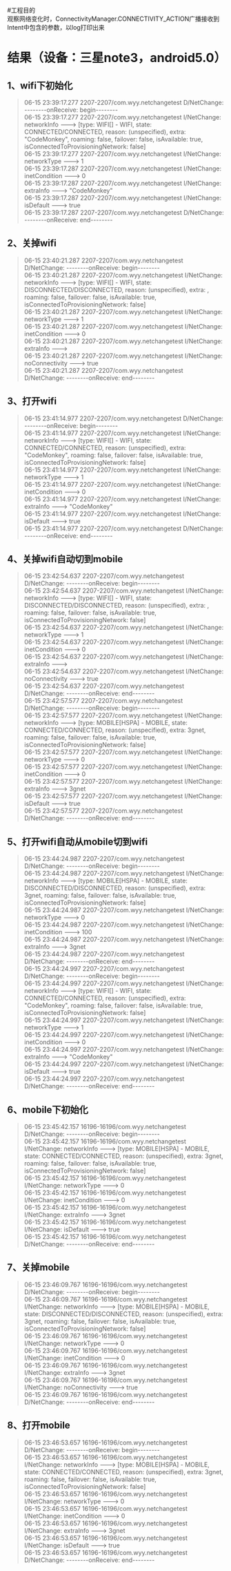 #工程目的  
观察网络变化时，ConnectivityManager.CONNECTIVITY_ACTION广播接收到Intent中包含的参数，以log打印出来  
  
  
# 结果（设备：三星note3，android5.0）  
  
## 1、wifi下初始化  
>06-15 23:39:17.277 2207-2207/com.wyy.netchangetest D/NetChange: --------onReceive: begin--------  
06-15 23:39:17.277 2207-2207/com.wyy.netchangetest I/NetChange: networkInfo ---> [type: WIFI[] - WIFI, state: CONNECTED/CONNECTED, reason: (unspecified), extra: "CodeMonkey", roaming: false, failover: false, isAvailable: true, isConnectedToProvisioningNetwork: false]  
06-15 23:39:17.277 2207-2207/com.wyy.netchangetest I/NetChange: networkType ---> 1  
06-15 23:39:17.287 2207-2207/com.wyy.netchangetest I/NetChange: inetCondition ---> 0  
06-15 23:39:17.287 2207-2207/com.wyy.netchangetest I/NetChange: extraInfo ---> "CodeMonkey"  
06-15 23:39:17.287 2207-2207/com.wyy.netchangetest I/NetChange: isDefault ---> true  
06-15 23:39:17.287 2207-2207/com.wyy.netchangetest D/NetChange: --------onReceive: end--------  
  
## 2、关掉wifi  
>06-15 23:40:21.287 2207-2207/com.wyy.netchangetest D/NetChange: --------onReceive: begin--------  
06-15 23:40:21.287 2207-2207/com.wyy.netchangetest I/NetChange: networkInfo ---> [type: WIFI[] - WIFI, state: DISCONNECTED/DISCONNECTED, reason: (unspecified), extra: <unknown ssid>, roaming: false, failover: false, isAvailable: true, isConnectedToProvisioningNetwork: false]  
06-15 23:40:21.287 2207-2207/com.wyy.netchangetest I/NetChange: networkType ---> 1  
06-15 23:40:21.287 2207-2207/com.wyy.netchangetest I/NetChange: inetCondition ---> 0  
06-15 23:40:21.287 2207-2207/com.wyy.netchangetest I/NetChange: extraInfo ---> <unknown ssid>  
06-15 23:40:21.287 2207-2207/com.wyy.netchangetest I/NetChange: noConnectivity ---> true  
06-15 23:40:21.287 2207-2207/com.wyy.netchangetest D/NetChange: --------onReceive: end--------  
  
  
  
## 3、打开wifi  
>06-15 23:41:14.977 2207-2207/com.wyy.netchangetest D/NetChange: --------onReceive: begin--------  
06-15 23:41:14.977 2207-2207/com.wyy.netchangetest I/NetChange: networkInfo ---> [type: WIFI[] - WIFI, state: CONNECTED/CONNECTED, reason: (unspecified), extra: "CodeMonkey", roaming: false, failover: false, isAvailable: true, isConnectedToProvisioningNetwork: false]  
06-15 23:41:14.977 2207-2207/com.wyy.netchangetest I/NetChange: networkType ---> 1  
06-15 23:41:14.977 2207-2207/com.wyy.netchangetest I/NetChange: inetCondition ---> 0  
06-15 23:41:14.977 2207-2207/com.wyy.netchangetest I/NetChange: extraInfo ---> "CodeMonkey"  
06-15 23:41:14.977 2207-2207/com.wyy.netchangetest I/NetChange: isDefault ---> true  
06-15 23:41:14.977 2207-2207/com.wyy.netchangetest D/NetChange: --------onReceive: end--------  
  
  
  
## 4、关掉wifi自动切到mobile  
>06-15 23:42:54.637 2207-2207/com.wyy.netchangetest D/NetChange: --------onReceive: begin--------  
06-15 23:42:54.637 2207-2207/com.wyy.netchangetest I/NetChange: networkInfo ---> [type: WIFI[] - WIFI, state: DISCONNECTED/DISCONNECTED, reason: (unspecified), extra: <unknown ssid>, roaming: false, failover: false, isAvailable: true, isConnectedToProvisioningNetwork: false]  
06-15 23:42:54.637 2207-2207/com.wyy.netchangetest I/NetChange: networkType ---> 1  
06-15 23:42:54.637 2207-2207/com.wyy.netchangetest I/NetChange: inetCondition ---> 0  
06-15 23:42:54.637 2207-2207/com.wyy.netchangetest I/NetChange: extraInfo ---> <unknown ssid>  
06-15 23:42:54.637 2207-2207/com.wyy.netchangetest I/NetChange: noConnectivity ---> true  
06-15 23:42:54.637 2207-2207/com.wyy.netchangetest D/NetChange: --------onReceive: end--------  
06-15 23:42:57.577 2207-2207/com.wyy.netchangetest D/NetChange: --------onReceive: begin--------  
06-15 23:42:57.577 2207-2207/com.wyy.netchangetest I/NetChange: networkInfo ---> [type: MOBILE[HSPA] - MOBILE, state: CONNECTED/CONNECTED, reason: (unspecified), extra: 3gnet, roaming: false, failover: false, isAvailable: true, isConnectedToProvisioningNetwork: false]  
06-15 23:42:57.577 2207-2207/com.wyy.netchangetest I/NetChange: networkType ---> 0  
06-15 23:42:57.577 2207-2207/com.wyy.netchangetest I/NetChange: inetCondition ---> 0  
06-15 23:42:57.577 2207-2207/com.wyy.netchangetest I/NetChange: extraInfo ---> 3gnet  
06-15 23:42:57.577 2207-2207/com.wyy.netchangetest I/NetChange: isDefault ---> true  
06-15 23:42:57.577 2207-2207/com.wyy.netchangetest D/NetChange: --------onReceive: end--------  
  
  
  
## 5、打开wifi自动从mobile切到wifi  
>06-15 23:44:24.987 2207-2207/com.wyy.netchangetest D/NetChange: --------onReceive: begin--------  
06-15 23:44:24.987 2207-2207/com.wyy.netchangetest I/NetChange: networkInfo ---> [type: MOBILE[HSPA] - MOBILE, state: DISCONNECTED/DISCONNECTED, reason: (unspecified), extra: 3gnet, roaming: false, failover: false, isAvailable: true, isConnectedToProvisioningNetwork: false]  
06-15 23:44:24.987 2207-2207/com.wyy.netchangetest I/NetChange: networkType ---> 0  
06-15 23:44:24.987 2207-2207/com.wyy.netchangetest I/NetChange: inetCondition ---> 100  
06-15 23:44:24.987 2207-2207/com.wyy.netchangetest I/NetChange: extraInfo ---> 3gnet  
06-15 23:44:24.987 2207-2207/com.wyy.netchangetest D/NetChange: --------onReceive: end--------  
06-15 23:44:24.997 2207-2207/com.wyy.netchangetest D/NetChange: --------onReceive: begin--------  
06-15 23:44:24.997 2207-2207/com.wyy.netchangetest I/NetChange: networkInfo ---> [type: WIFI[] - WIFI, state: CONNECTED/CONNECTED, reason: (unspecified), extra: "CodeMonkey", roaming: false, failover: false, isAvailable: true, isConnectedToProvisioningNetwork: false]  
06-15 23:44:24.997 2207-2207/com.wyy.netchangetest I/NetChange: networkType ---> 1  
06-15 23:44:24.997 2207-2207/com.wyy.netchangetest I/NetChange: inetCondition ---> 0  
06-15 23:44:24.997 2207-2207/com.wyy.netchangetest I/NetChange: extraInfo ---> "CodeMonkey"  
06-15 23:44:24.997 2207-2207/com.wyy.netchangetest I/NetChange: isDefault ---> true  
06-15 23:44:24.997 2207-2207/com.wyy.netchangetest D/NetChange: --------onReceive: end--------  
  
  
## 6、mobile下初始化  
>06-15 23:45:42.157 16196-16196/com.wyy.netchangetest D/NetChange: --------onReceive: begin--------  
06-15 23:45:42.157 16196-16196/com.wyy.netchangetest I/NetChange: networkInfo ---> [type: MOBILE[HSPA] - MOBILE, state: CONNECTED/CONNECTED, reason: (unspecified), extra: 3gnet, roaming: false, failover: false, isAvailable: true, isConnectedToProvisioningNetwork: false]  
06-15 23:45:42.157 16196-16196/com.wyy.netchangetest I/NetChange: networkType ---> 0  
06-15 23:45:42.157 16196-16196/com.wyy.netchangetest I/NetChange: inetCondition ---> 0  
06-15 23:45:42.157 16196-16196/com.wyy.netchangetest I/NetChange: extraInfo ---> 3gnet  
06-15 23:45:42.157 16196-16196/com.wyy.netchangetest I/NetChange: isDefault ---> true  
06-15 23:45:42.157 16196-16196/com.wyy.netchangetest D/NetChange: --------onReceive: end--------  
  
  
## 7、关掉mobile  
>06-15 23:46:09.767 16196-16196/com.wyy.netchangetest D/NetChange: --------onReceive: begin--------  
06-15 23:46:09.767 16196-16196/com.wyy.netchangetest I/NetChange: networkInfo ---> [type: MOBILE[HSPA] - MOBILE, state: DISCONNECTED/DISCONNECTED, reason: (unspecified), extra: 3gnet, roaming: false, failover: false, isAvailable: true, isConnectedToProvisioningNetwork: false]  
06-15 23:46:09.767 16196-16196/com.wyy.netchangetest I/NetChange: networkType ---> 0  
06-15 23:46:09.767 16196-16196/com.wyy.netchangetest I/NetChange: inetCondition ---> 0  
06-15 23:46:09.767 16196-16196/com.wyy.netchangetest I/NetChange: extraInfo ---> 3gnet  
06-15 23:46:09.767 16196-16196/com.wyy.netchangetest I/NetChange: noConnectivity ---> true  
06-15 23:46:09.767 16196-16196/com.wyy.netchangetest D/NetChange: --------onReceive: end--------  
  
  
## 8、打开mobile  
>06-15 23:46:53.657 16196-16196/com.wyy.netchangetest D/NetChange: --------onReceive: begin--------  
06-15 23:46:53.657 16196-16196/com.wyy.netchangetest I/NetChange: networkInfo ---> [type: MOBILE[HSPA] - MOBILE, state: CONNECTED/CONNECTED, reason: (unspecified), extra: 3gnet, roaming: false, failover: false, isAvailable: true, isConnectedToProvisioningNetwork: false]  
06-15 23:46:53.657 16196-16196/com.wyy.netchangetest I/NetChange: networkType ---> 0  
06-15 23:46:53.657 16196-16196/com.wyy.netchangetest I/NetChange: inetCondition ---> 0  
06-15 23:46:53.657 16196-16196/com.wyy.netchangetest I/NetChange: extraInfo ---> 3gnet  
06-15 23:46:53.657 16196-16196/com.wyy.netchangetest I/NetChange: isDefault ---> true  
06-15 23:46:53.657 16196-16196/com.wyy.netchangetest D/NetChange: --------onReceive: end--------  
